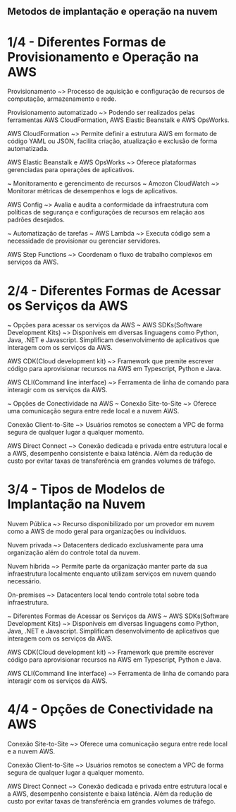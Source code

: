 ## Metodos de implantação e operação na nuvem ##

# 1/4 - Diferentes Formas de Provisionamento e Operação na AWS #
Provisionamento ~> Processo de aquisição e configuração de recursos de computação, armazenamento e rede.

Provisionamento automatizado ~> Podendo ser realizados pelas ferramentas AWS CloudFormation, AWS Elastic Beanstalk e AWS OpsWorks.

AWS CloudFormation ~> Permite definir a estrutura AWS em formato de código YAML ou JSON, facilita criação, atualização e exclusão de forma automatizada.

AWS Elastic Beanstalk e AWS OpsWorks ~> Oferece plataformas gerenciadas para operações de aplicativos.

~ Monitoramento e gerencimento de recursos ~
Amozon CloudWatch ~> Monitorar métricas de desempenhos e logs de aplicativos.

AWS Config ~> Avalia e audita a conformidade da infraestrutura com políticas de segurança e configurações de recursos em relação aos padrões desejados.

~ Automatização de tarefas ~
AWS Lambda ~> Executa código sem a necessidade de provisionar ou gerenciar servidores.

AWS Step Functions ~> Coordenam o fluxo de trabalho complexos em serviços da AWS.

# 2/4 - Diferentes Formas de Acessar os Serviços da AWS #

~ Opções para acessar os serviços da AWS ~
AWS SDKs(Software Development Kits) ~> Disponíveis em diversas linguagens como Python, Java, .NET e Javascript. Simplificam desenvolvimento de aplicativos que interagem com os serviços da AWS.

AWS CDK(Cloud development kit) ~> Framework que premite escrever código para aprovisionar recursos na AWS em Typescript, Python e Java.

AWS CLI(Command line interface) ~> Ferramenta de linha de comando para interagir com os serviços da AWS.

~ Opções de Conectividade na AWS ~
Conexão Site-to-Site ~> Oferece uma comunicação segura entre rede local e a nuvem AWS.

Conexão Client-to-Site ~> Usuários remotos se conectem a VPC de forma segura de qualquer lugar a qualquer momento.

AWS Direct Connect ~> Conexão dedicada e privada entre estrutura local e a AWS, desempenho consistente e baixa latência. Além da redução de custo por evitar taxas de transferência em grandes volumes de tráfego.

# 3/4 - Tipos de Modelos de Implantação na Nuvem #

Nuvem Pública ~> Recurso disponibilizado por um provedor em nuvem como a AWS de modo geral para organizações ou individuos.

Nuvem privada ~> Datacenters dedicado exclusivamente para uma organização além do controle total da nuvem.

Nuvem hibrida ~> Permite parte da organização manter parte da sua infraestrutura localmente enquanto utilizam serviços em nuvem quando necessário.

On-premises ~> Datacenters local tendo controle total sobre toda infraestrutura.

~ Diferentes Formas de Acessar os Serviços da AWS ~
AWS SDKs(Software Development Kits) ~> Disponíveis em diversas linguagens como Python, Java, .NET e Javascript. Simplificam desenvolvimento de aplicativos que interagem com os serviços da AWS.

AWS CDK(Cloud development kit) ~> Framework que premite escrever código para aprovisionar recursos na AWS em Typescript, Python e Java.

AWS CLI(Command line interface) ~> Ferramenta de linha de comando para interagir com os serviços da AWS.

# 4/4 - Opções de Conectividade na AWS #

Conexão Site-to-Site ~> Oferece uma comunicação segura entre rede local e a nuvem AWS.

Conexão Client-to-Site ~> Usuários remotos se conectem a VPC de forma segura de qualquer lugar a qualquer momento.

AWS Direct Connect ~> Conexão dedicada e privada entre estrutura local e a AWS, desempenho consistente e baixa latência. Além da redução de custo por evitar taxas de transferência em grandes volumes de tráfego.
